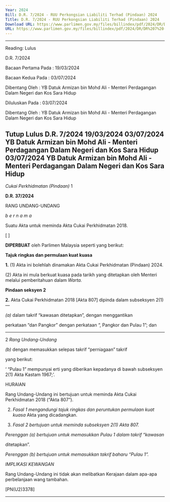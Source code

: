 ```yaml
---
Year: 2024
Bill: D.R. 7/2024 - RUU Perkongsian Liabiliti Terhad (Pindaan) 2024
Title: D.R. 7/2024 - RUU Perkongsian Liabiliti Terhad (Pindaan) 2024
Download URL: https://www.parlimen.gov.my/files/billindex/pdf/2024/DR/DR%207%20-%20BM.pdf
URL: https://www.parlimen.gov.my/files/billindex/pdf/2024/DR/DR%207%20-%20BM.pdf
---
```

---
Reading:
Lulus

D.R. 7/2024



Bacaan Pertama Pada
:
19/03/2024


Bacaan Kedua Pada
:
03/07/2024


Dibentang Oleh
:
YB Datuk Armizan bin Mohd Ali - Menteri Perdagangan Dalam Negeri dan Kos Sara Hidup


Diluluskan Pada
:
03/07/2024


Dibentang Oleh
:
YB Datuk Armizan bin Mohd Ali - Menteri Perdagangan Dalam Negeri dan Kos Sara Hidup



Tutup
Lulus
D.R. 7/2024
19/03/2024
03/07/2024
YB Datuk Armizan bin Mohd Ali - Menteri Perdagangan Dalam Negeri dan Kos Sara Hidup
03/07/2024
YB Datuk Armizan bin Mohd Ali - Menteri Perdagangan Dalam Negeri dan Kos Sara Hidup
---

_Cukai Perkhidmatan (Pindaan)_ 1

**D.R. 37/2024**

RANG UNDANG-UNDANG

_b e r n a m a_

Suatu Akta untuk meminda Akta Cukai Perkhidmatan 2018.

[ ]

**DIPERBUAT** oleh Parlimen Malaysia seperti yang berikut:

**Tajuk ringkas dan permulaan kuat kuasa**

**1.** (1) Akta ini bolehlah dinamakan Akta Cukai Perkhidmatan
(Pindaan) 2024.

(2) Akta ini mula berkuat kuasa pada tarikh yang ditetapkan
oleh Menteri melalui pemberitahuan dalam _Warta._

**Pindaan seksyen 2**

**2.** Akta Cukai Perkhidmatan 2018 [Akta 807] dipinda dalam
subseksyen 2(1)—

_(a)_ dalam takrif “kawasan ditetapkan”, dengan menggantikan

perkataan “dan Pangkor” dengan perkataan “, Pangkor dan
Pulau 1”; dan


-----

2 _Rang Undang-Undang_

_(b)_ dengan memasukkan selepas takrif “perniagaan” takrif

yang berikut:

‘ “Pulau 1” mempunyai erti yang diberikan kepadanya
di bawah subseksyen 2(1) Akta Kastam 1967;’.

HURAIAN

Rang Undang-Undang ini bertujuan untuk meminda Akta Cukai
Perkhidmatan 2018 (“Akta 807”).

2. _Fasal 1 mengandungi tajuk ringkas dan peruntukan permulaan kuat kuasa_
Akta yang dicadangkan.

3. _Fasal 2 bertujuan untuk meminda subseksyen 2(1) Akta 807._

_Perenggan (a) bertujuan untuk memasukkan Pulau 1 dalam takrif “kawasan_

ditetapkan”.

_Perenggan (b) bertujuan untuk memasukkan takrif baharu “Pulau 1”._

_IMPLIKASI KEWANGAN_

Rang Undang-Undang ini tidak akan melibatkan Kerajaan dalam apa-apa
perbelanjaan wang tambahan.

[PN(U2)3378]


-----

